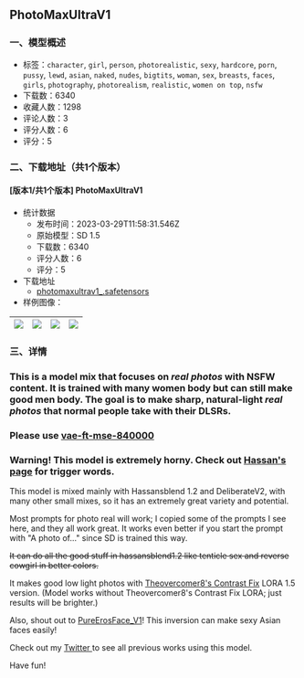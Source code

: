 ## PhotoMaxUltraV1
### 一、模型概述

- 标签：`character`, `girl`, `person`, `photorealistic`, `sexy`, `hardcore`, `porn`, `pussy`, `lewd`, `asian`, `naked`, `nudes`, `bigtits`, `woman`, `sex`, `breasts`, `faces`, `girls`, `photography`, `photorealism`, `realistic`, `women on top`, `nsfw`
- 下载数：6340
- 收藏人数：1298
- 评论人数：3
- 评分人数：6
- 评分：5

### 二、下载地址（共1个版本）

#### [版本1/共1个版本] PhotoMaxUltraV1

- 统计数据
  - 发布时间：2023-03-29T11:58:31.546Z
  - 原始模型：SD 1.5
  - 下载数：6340
  - 评分人数：6
  - 评分：5
- 下载地址
  - [photomaxultrav1_.safetensors](https://civitai.com/api/download/models/18472)
- 样例图像：

| <img src="https://image.civitai.com/xG1nkqKTMzGDvpLrqFT7WA/99a5d3a5-f94f-448c-d18a-cd7cb4c72c00/width=450/190894.jpeg" /> | <img src="https://image.civitai.com/xG1nkqKTMzGDvpLrqFT7WA/873a798d-caaf-4717-868b-0815db51e800/width=450/190892.jpeg" /> | <img src="https://image.civitai.com/xG1nkqKTMzGDvpLrqFT7WA/1c7c7952-f6a2-447a-13d1-97309c776500/width=450/190890.jpeg" /> | <img src="https://image.civitai.com/xG1nkqKTMzGDvpLrqFT7WA/4d50b011-079c-41f4-f313-046115de5700/width=450/327009.jpeg" /> |
| ---- | ---- | ---- | ---- |


### 三、详情
<h3>This is a model mix that focuses on <strong><em>real photos</em></strong> with NSFW content. It is trained with many women body but can still make good men body. The goal is to make sharp, natural-light <strong><em>real photos</em></strong> that normal people take with their DLSRs.</h3><p></p><h3>Please use <a target="_blank" rel="ugc" href="https://huggingface.co/stabilityai/sd-vae-ft-mse-original/tree/main">vae-ft-mse-840000</a></h3><h3>Warning! This model is extremely horny. Check out <a target="_blank" rel="ugc" href="https://civitai.com/models/1173/hassanblend-1512-and-previous-versions-fantasyai">Hassan's page</a> for trigger words.</h3><p></p><p>This model is mixed mainly with Hassansblend 1.2 and DeliberateV2, with many other small mixes, so it has an extremely great variety and potential.</p><p>Most prompts for photo real will work; I copied some of the prompts I see here, and they all work great. It works even better if you start the prompt with "A photo of..." since SD is trained this way.</p><p></p><p><s>It can do all the good stuff in hassansblend1.2 like tenticle sex and reverse cowgirl in better colors.</s></p><p></p><p>It makes good low light photos with <a target="_blank" rel="ugc" href="https://civitai.com/models/8765/theovercomer8s-contrast-fix-sd15sd21-768">Theovercomer8's Contrast Fix</a> LORA 1.5 version. (Model works without Theovercomer8's Contrast Fix LORA; just results will be brighter.)</p><p></p><p>Also, shout out to <a target="_blank" rel="ugc" href="https://civitai.com/models/4514/pure-eros-face">PureErosFace_V1</a>! This inversion can make sexy Asian faces easily!</p><p></p><p>Check out my <a target="_blank" rel="ugc" href="https://twitter.com/Idid59548728">Twitter </a>to see all previous works using this model.</p><p></p><p>Have fun!</p>